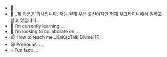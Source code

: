 - 👋 
- 👀 ..제 이름은 의사입니다. 저는 원래 부산 출신이지만 현재 우크라이나에서 일하고 살고 있습니다.
- 🌱 I’m currently learning ...
- 💞️ I’m looking to collaborate on ...
- 📫 How to reach me ..KaKaoTalk Divine117.
- 😄 Pronouns: ...
- ⚡ Fun fact: ...

<!---
kim-hayoon/kim-hayoon is a ✨ special ✨ repository because its `README.md` (this file) appears on your GitHub profile.
You can click the Preview link to take a look at your changes.
--->
